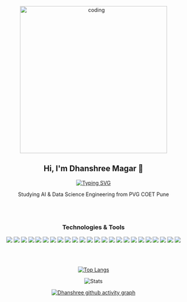 <!--<a href="https://git.io/typing-svg"><img src="https://readme-typing-svg.herokuapp.com?font=Fira+Code&duration=2000&pause=&color=F753A0&repeat=false&width=435&height=55&lines=Hello+There!%F0%9F%91%8B;+I'm+Dhanshree+Magar;Welcome+to+my+profile" alt="Typing SVG" /></a> -->
 <!-- <img src="https://github.com/user-attachments/assets/51299478-b212-485e-9936-05c2d820d7b9" align="right" width="33%"><br> -->
 
 <div align="center" >
  <img width="400" src="https://media.giphy.com/media/L1R1tvI9svkIWwpVYr/giphy.gif" alt="coding">
  <h2>Hi, I'm Dhanshree Magar 👋</h2>
   <!--<h3>A Full Stack Developer from India</h3>-->
   <a href="https://git.io/typing-svg"><img src="https://readme-typing-svg.demolab.com?font=Fira+Code&size=17&duration=3000&pause=1000&color=C3A1FF&center=true&vCenter=true&multiline=true&repeat=false&width=435&lines=A+Full+Stack+Developer+from+India" alt="Typing SVG" /></a>
   <p>Studying AI & Data Science Engineering from PVG COET Pune</p>
<!--<h3 align="left">My Socials</h3>
<p align="left">

<a href="https://linkedin.com/in/dhanshreemagar" border target="blank"><img align="center" src="https://raw.githubusercontent.com/rahuldkjain/github-profile-readme-generator/master/src/images/icons/Social/linked-in-alt.svg" alt="dhanshreemagar" height="30" width="40" /></a>
<a href="https://leetcode.com/u/dhan04shree/" target="blank"><img align="center" src="https://raw.githubusercontent.com/rahuldkjain/github-profile-readme-generator/master/src/images/icons/Social/leet-code.svg" alt="dhan04shree/" height="30" width="40" /></a>
<a href="https://www.hackerrank.com/dhanshreemagar0" target="blank"><img align="center" src="https://raw.githubusercontent.com/rahuldkjain/github-profile-readme-generator/master/src/images/icons/Social/hackerrank.svg" alt="dhanshreemagar0" height="30" width="40" /></a>
</p>
-->
<br></br>
<h3 align="center">Technologies & Tools</h3>

<!---[![My Skills](https://skillicons.dev/icons?i=c,cpp,html,css,bootstrap,javascript,react,vite,redux,tailwind,nodejs,express,mysql,mongodb,vscode,netlify,vercel,git,github,python,r,&perline=11)](https://skillicons.dev)) -->

<img src="https://img.shields.io/badge/-C-333?style=for-the-badge&logo=C&logoColor=A8B9CC"> <img src="https://img.shields.io/badge/-C++-00599C?style=for-the-badge&logo=C++&logoColor=white"> 
<img  src = "https://img.shields.io/badge/-HTML5-E34F26?style=for-the-badge&logo=html5&logoColor=white">
<img src ="https://img.shields.io/badge/-CSS3-1572B6?style=for-the-badge&logo=css3&logoColor=white">
<img  src="https://img.shields.io/badge/-Bootstrap-5A0FC8?style=for-the-badge&logo=bootstrap&logoColor=white">
<img   src="https://img.shields.io/badge/-JavaScript-eed718?style=for-the-badge&logo=javascript&logoColor=000">
<img src="https://img.shields.io/badge/-Node.js-5FA04E?style=for-the-badge&logo=Node.js&logoColor=white">
<img src="https://img.shields.io/badge/-Express.js-000000?style=for-the-badge&logo=Express&logoColor=white">
<img  src="https://img.shields.io/badge/-Passport.js-00A162?style=for-the-badge&logo=passport&logoColor=fff">
<img   src="https://img.shields.io/badge/-React-000000?style=for-the-badge&logo=react&logoColor=00c8ff">
<img   src="https://img.shields.io/badge/-Vite-646CFF?style=for-the-badge&logo=vite&logoColor=fff">
<img  src="https://img.shields.io/badge/-Mongoose-880000?style=for-the-badge&logo=mongoose&logoColor=FFFFFF">
<img  src="https://img.shields.io/badge/-MongoDB-47A248?style=for-the-badge&logo=mongodb&logoColor=FFFFFF">
<img   src="https://img.shields.io/badge/-MySQL-4479A1?style=for-the-badge&logo=mysql&logoColor=FFFFFF">
<img src="http://img.shields.io/badge/-cloudinary-3448C5?style=for-the-badge&logo=cloudinary&logoColor=white">
<img   src="https://img.shields.io/badge/-python-3776AB?style=for-the-badge&logo=python&logoColor=FFFFFF">
<img   src="https://img.shields.io/badge/-netlify-00C7B7?style=for-the-badge&logo=netlify&logoColor=ffffff">
<img   src="https://img.shields.io/badge/-render-000?style=for-the-badge&logo=render&logoColor=ffffff">
<img  src="http://img.shields.io/badge/-Git-F1502F?style=for-the-badge&logo=git&logoColor=FFFFFF">
<img  src="http://img.shields.io/badge/-Github-000000?style=for-the-badge&logo=github&logoColor=FFFFFF">
<img src="http://img.shields.io/badge/-VS%20Code-007ACC?style=for-the-badge&logo=visual%20studio%20code&logoColor=white">
<img  src="http://img.shields.io/badge/-Vercel-black?style=for-the-badge&logo=vercel&logoColor=white">
<img  src="http://img.shields.io/badge/-Jupyter%20notebook-F37626?style=for-the-badge&logo=jupyter&logoColor=white">
<img  src="http://img.shields.io/badge/-markdown-000000?style=for-the-badge&logo=markdown&logoColor=white">
<!--<img   src="https://img.shields.io/badge/-Redux-764ABC?style=for-the-badge&logo=redux&logoColor=fff">-->
<!--<img   src="https://img.shields.io/badge/-r-276DC3?style=for-the-badge&logo=r&logoColor=FFFFFF">-->
<!--<img   src="https://img.shields.io/badge/-tailwind%20css-000000?style=for-the-badge&logo=tailwindcss&logoColor=00c8ff">-->
</div> <br></br>
<div align="center">
  
<!--![Top Languages](https://github-readme-stats.vercel.app/api/top-langs/?username=dhan04shree&theme=material-palenight&show_icons=true&hide_border=false&layout=compact)-->
[![Top Langs](https://github-readme-stats.vercel.app/api/top-langs/?username=dhan04shree&theme=material-palenight&bg_color=101010&layout=donut)](https://github.com/dhan04shree/github-readme-stats)

![Stats](https://github-readme-stats.vercel.app/api?username=dhan04shree&show=reviews,prs_merged,prs_merged_percentage&theme=material-palenight&bg_color=101010&show_icons=true&hide_border=false&count_private=true)

<!-- Contribution graph -->
[![Dhanshree github activity graph](https://github-readme-activity-graph.vercel.app/graph?username=dhan04shree&theme=material-palenight&bg_color=101010&area=true&hide_border=false)](https://github.com/dhan04shree/github-readme-activity-graph)
</div>

